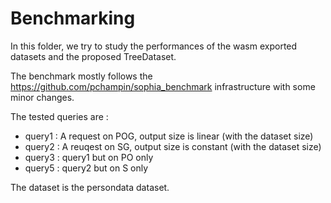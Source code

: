# Benchmarking

In this folder, we try to study the performances of the wasm exported datasets
and the proposed TreeDataset.

The benchmark mostly follows the https://github.com/pchampin/sophia_benchmark
infrastructure with some minor changes.


The tested queries are :

- query1 : A request on POG, output size is linear (with the dataset size)
- query2 : A reuqest on SG, output size is constant (with the dataset size)
- query3 : query1 but on PO only
- query5 : query2 but on S only

The dataset is the persondata dataset.



